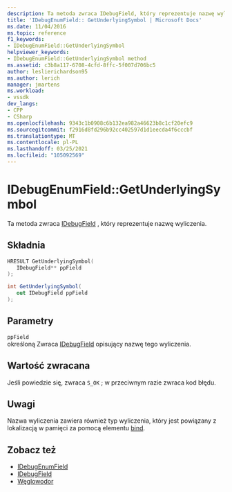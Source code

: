 ```yaml
---
description: Ta metoda zwraca IDebugField, który reprezentuje nazwę wyliczenia.
title: 'IDebugEnumField:: GetUnderlyingSymbol | Microsoft Docs'
ms.date: 11/04/2016
ms.topic: reference
f1_keywords:
- IDebugEnumField::GetUnderlyingSymbol
helpviewer_keywords:
- IDebugEnumField::GetUnderlyingSymbol method
ms.assetid: c3b8a117-6708-4cfd-8ffc-5f007d706bc5
author: leslierichardson95
ms.author: lerich
manager: jmartens
ms.workload:
- vssdk
dev_langs:
- CPP
- CSharp
ms.openlocfilehash: 9343c1b0908c6b132ea982a46623b8c1cf20efc9
ms.sourcegitcommit: f2916d8fd296b92cc402597d1d1eecda4f6cccbf
ms.translationtype: MT
ms.contentlocale: pl-PL
ms.lasthandoff: 03/25/2021
ms.locfileid: "105092569"
---
```

# <a name="idebugenumfieldgetunderlyingsymbol"></a>IDebugEnumField::GetUnderlyingSymbol
Ta metoda zwraca [IDebugField](../../../extensibility/debugger/reference/idebugfield.md) , który reprezentuje nazwę wyliczenia.

## <a name="syntax"></a>Składnia

```cpp
HRESULT GetUnderlyingSymbol(
   IDebugField** ppField
);
```

```csharp
int GetUnderlyingSymbol(
   out IDebugField ppField
);
```

## <a name="parameters"></a>Parametry
`ppField`\
określoną Zwraca [IDebugField](../../../extensibility/debugger/reference/idebugfield.md) opisujący nazwę tego wyliczenia.

## <a name="return-value"></a>Wartość zwracana
 Jeśli powiedzie się, zwraca `S_OK` ; w przeciwnym razie zwraca kod błędu.

## <a name="remarks"></a>Uwagi
 Nazwa wyliczenia zawiera również typ wyliczenia, który jest powiązany z lokalizacją w pamięci za pomocą elementu [bind](../../../extensibility/debugger/reference/idebugbinder-bind.md).

## <a name="see-also"></a>Zobacz też
- [IDebugEnumField](../../../extensibility/debugger/reference/idebugenumfield.md)
- [IDebugField](../../../extensibility/debugger/reference/idebugfield.md)
- [Węglowodor](../../../extensibility/debugger/reference/idebugbinder-bind.md)
